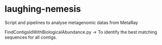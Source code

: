 laughing-nemesis
================

Script and pipelines to analyse metagenomic datas from MetaRay

FindContigsIdWithBiologicalAbundance.py -> To identify the best matching sequences for all contigs.
